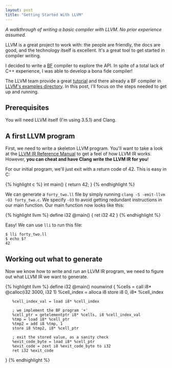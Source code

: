 ```yaml
--- 
layout: post
title: "Getting Started With LLVM"
---
```


_A walkthrough of writing a basic compiler with LLVM. No prior
experience assumed._

LLVM is a great project to work with: the people are friendly, the
docs are good, and the technology itself is excellent. It's a great
tool to get started in compiler writing.

I decided to write a [BF](https://en.wikipedia.org/wiki/Brainfuck)
compiler to explore the API. In spite of a total lack of C++
experience, I was able to develop a bona fide compiler!

The LLVM team provide a great
[tutorial](http://llvm.org/docs/tutorial/index.html) and there already
a BF compiler in
[LLVM's examples directory](http://llvm.org/viewvc/llvm-project/llvm/trunk/examples/). In
this post, I'll focus on the steps needed to get up and running.

## Prerequisites

You will need LLVM itself (I'm using 3.5.1) and Clang.

## A first LLVM program

First, we need to write a skeleton LLVM program. You'll want to take a
look at the
[LLVM IR Reference Manual](http://llvm.org/docs/LangRef.html) to get a
feel of how LLVM IR works. However, **you can cheat and have Clang
write the LLVM IR for you**!

For our initial program, we'll just exit with a return code
of 42. This is easy in C:

{% highlight c %}
int main() {
    return 42;
}
{% endhighlight %}

We can generate a `forty_two.ll` file by simply running `clang -S
-emit-llvm -O3 forty_two.c`. We specify `-O3` to avoid getting
redundant instructions in our main function. Our main function now
looks like this:

{% highlight llvm %}
define i32 @main() {
  ret i32 42
}
{% endhighlight %}

Easy! We can use `lli` to run this file:

```
$ lli forty_two.ll 
$ echo $?
42
```

## Working out what to generate

Now we know how to write and run an LLVM IR program, we need to figure
out what LLVM IR we want to generate.

{% highlight llvm %}
define i32 @main() nounwind {
       %cells = call i8* @calloc(i32 3000, i32 1)
       %cell_index = alloca i8
       store i8 0, i8* %cell_index

       %cell_index_val = load i8* %cell_index

       ; we implement the BF program '+'
       %cell_ptr = getelementptr i8* %cells, i8 %cell_index_val
       %tmp = load i8* %cell_ptr
       %tmp2 = add i8 %tmp, 1
       store i8 %tmp2, i8* %cell_ptr

       ; exit the stored value, as a sanity check
       %exit_code_byte = load i8* %cell_ptr
       %exit_code = zext i8 %exit_code_byte to i32
       ret i32 %exit_code
}
{% endhighlight %}
